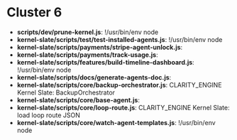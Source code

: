 # Cluster 6
- **scripts/dev/prune-kernel.js**: !/usr/bin/env node
- **kernel-slate/scripts/test/test-installed-agents.js**: !/usr/bin/env node
- **kernel-slate/scripts/payments/stripe-agent-unlock.js**: 
- **kernel-slate/scripts/payments/track-usage.js**: 
- **kernel-slate/scripts/features/build-timeline-dashboard.js**: !/usr/bin/env node
- **kernel-slate/scripts/docs/generate-agents-doc.js**: 
- **kernel-slate/scripts/core/backup-orchestrator.js**: CLARITY_ENGINE Kernel Slate: BackupOrchestrator
- **kernel-slate/scripts/core/base-agent.js**: 
- **kernel-slate/scripts/core/loop-route.js**: CLARITY_ENGINE Kernel Slate: load loop route JSON
- **kernel-slate/scripts/core/watch-agent-templates.js**: !/usr/bin/env node
